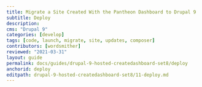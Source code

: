 ```yaml
---
title: Migrate a Site Created With the Pantheon Dashboard to Drupal 9
subtitle: Deploy
description: 
cms: "Drupal 9"
categories: [develop]
tags: [code, launch, migrate, site, updates, composer]
contributors: [wordsmither]
reviewed: "2021-03-31"
layout: guide
permalink: docs/guides/drupal-9-hosted-createdashboard-set8/deploy
anchorid: deploy
editpath: drupal-9-hosted-createdashboard-set8/11-deploy.md
---
```

<Partial file="drupal-9/deploy-using-relaunch.md" />